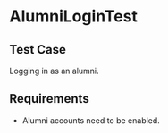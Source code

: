 # AlumniLoginTest <Badge text="test" vertical="middle" />

## Test Case
Logging in as an alumni.

## Requirements
* Alumni accounts need to be enabled.

